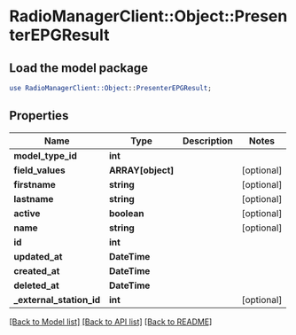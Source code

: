 # RadioManagerClient::Object::PresenterEPGResult

## Load the model package
```perl
use RadioManagerClient::Object::PresenterEPGResult;
```

## Properties
Name | Type | Description | Notes
------------ | ------------- | ------------- | -------------
**model_type_id** | **int** |  | 
**field_values** | **ARRAY[object]** |  | [optional] 
**firstname** | **string** |  | [optional] 
**lastname** | **string** |  | [optional] 
**active** | **boolean** |  | [optional] 
**name** | **string** |  | [optional] 
**id** | **int** |  | 
**updated_at** | **DateTime** |  | 
**created_at** | **DateTime** |  | 
**deleted_at** | **DateTime** |  | 
**_external_station_id** | **int** |  | [optional] 

[[Back to Model list]](../README.md#documentation-for-models) [[Back to API list]](../README.md#documentation-for-api-endpoints) [[Back to README]](../README.md)


